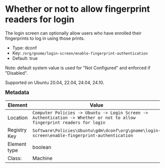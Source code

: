 # Whether or not to allow fingerprint readers for login

The login screen can optionally allow users who have enrolled their fingerprints to log in using those prints.

- Type: dconf
- Key: `/org/gnome/login-screen/enable-fingerprint-authentication`
- Default: true

Note: default system value is used for "Not Configured" and enforced if "Disabled".

Supported on Ubuntu 20.04, 22.04, 24.04, 24.10.



<span style="font-size: larger;">**Metadata**</span>

| Element      | Value            |
| ---          | ---              |
| Location     | `Computer Policies -> Ubuntu -> Login Screen -> Authentication -> Whether or not to allow fingerprint readers for login`    |
| Registry Key | `Software\Policies\Ubuntu\gdm\dconf\org\gnome\login-screen\enable-fingerprint-authentication`         |
| Element type | boolean |
| Class:       | Machine       |
